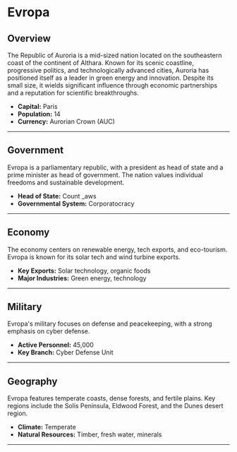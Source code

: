 # Evropa

## Overview
The Republic of Auroria is a mid-sized nation located on the southeastern coast of the continent of Althara. Known for its scenic coastline, progressive politics, and technologically advanced cities, Auroria has positioned itself as a leader in green energy and innovation. Despite its small size, it wields significant influence through economic partnerships and a reputation for scientific breakthroughs.

- **Capital:** Paris
- **Population:** 14
- **Currency:** Aurorian Crown (AUC)

---

## Government
Evropa is a parliamentary republic, with a president as head of state and a prime minister as head of government. The nation values individual freedoms and sustainable development.

- **Head of State:** Count _aws
- **Governmental System:** Corporatocracy

---

## Economy
The economy centers on renewable energy, tech exports, and eco-tourism. Evropa is known for its solar tech and wind turbine exports.

- **Key Exports:** Solar technology, organic foods
- **Major Industries:** Green energy, technology

---

## Military
Evropa's military focuses on defense and peacekeeping, with a strong emphasis on cyber defense.

- **Active Personnel:** 45,000
- **Key Branch:** Cyber Defense Unit

---

## Geography
Evropa features temperate coasts, dense forests, and fertile plains. Key regions include the Solis Peninsula, Eldwood Forest, and the Dunes desert region.

- **Climate:** Temperate
- **Natural Resources:** Timber, fresh water, minerals

---